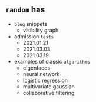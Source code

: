 ## `random` has

- `blog` snippets
    - visibility graph
- admission `tests`
    - 2021.01.21
    - 2021.03.03
    - 2021.03.19
- examples of classic `algorithms`
    - eigenfaces
    - neural network
    - logistic regression
    - multivariate gaussian
    - collaborative filtering